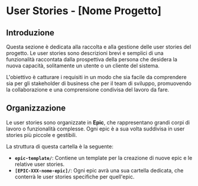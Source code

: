 # User Stories - [Nome Progetto]

## Introduzione

Questa sezione è dedicata alla raccolta e alla gestione delle user stories del progetto. Le user stories sono descrizioni brevi e semplici di una funzionalità raccontata dalla prospettiva della persona che desidera la nuova capacità, solitamente un utente o un cliente del sistema.

L'obiettivo è catturare i requisiti in un modo che sia facile da comprendere sia per gli stakeholder di business che per il team di sviluppo, promuovendo la collaborazione e una comprensione condivisa del lavoro da fare.

## Organizzazione

Le user stories sono organizzate in **Epic**, che rappresentano grandi corpi di lavoro o funzionalità complesse. Ogni epic è a sua volta suddivisa in user stories più piccole e gestibili.

La struttura di questa cartella è la seguente:

- **`epic-template/`**: Contiene un template per la creazione di nuove epic e le relative user stories.
- **`[EPIC-XXX-nome-epic]/`**: Ogni epic avrà una sua cartella dedicata, che conterrà le user stories specifiche per quell'epic.
